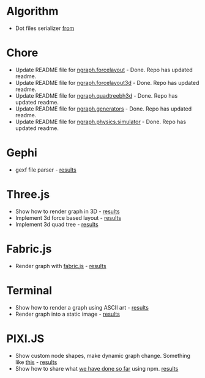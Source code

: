 # Algorithm
* Dot files serializer [from](https://github.com/anvaka/ngraph.fromdot)

# Chore
* Update README file for [ngraph.forcelayout](https://github.com/anvaka/ngraph.forcelayout) - Done. Repo has updated readme.
* Update README file for [ngraph.forcelayout3d](https://github.com/anvaka/ngraph.forcelayout3d) - Done. Repo has updated readme.
* Update README file for [ngraph.quadtreebh3d](https://github.com/anvaka/ngraph.quadtreebh3d) - Done. Repo has updated readme.
* Update README file for [ngraph.generators](https://github.com/anvaka/ngraph.generators) - Done. Repo has updated readme.
* Update README file for [ngraph.physics.simulator](https://github.com/anvaka/ngraph.physics.simulator) - Done. Repo has updated readme.


# Gephi
* gexf file parser - [results](https://github.com/anvaka/ngraph/tree/master/examples/storage/gephi)

# Three.js
* Show how to render graph in 3D - [results](https://github.com/anvaka/ngraph/tree/master/examples/three.js)
* Implement 3d force based layout - [results](https://github.com/anvaka/ngraph.forcelayout3d)
* Implement 3d quad tree - [results](https://github.com/anvaka/ngraph.forcelayout3d)


# Fabric.js
* Render graph with [fabric.js](https://github.com/kangax/fabric.js) - [results](https://github.com/anvaka/ngraph/tree/master/examples/fabric.js/Node%20and%20Browser)

# Terminal
* Show how to render a graph using ASCII art - [results](https://github.com/anvaka/ngraph/tree/master/examples/terminal/01%20-%20ASCII)
* Render graph into a static image - [results](https://github.com/anvaka/ngraph/tree/master/examples/fabric.js/Node%20and%20Browser)

# PIXI.JS
* Show custom node shapes, make dynamic graph change. Something like [this](http://www.webgl.com/2012/07/webgl-demo-dynamic-graph-test-vivagraph/) - [results](https://github.com/anvaka/ngraph/tree/master/examples/pixi.js/05%20-%20Dynamic)
* Show how to share what [we have done so far](https://github.com/anvaka/ngraph/tree/master/examples/pixi.js) using npm. [results](https://github.com/anvaka/ngraph/tree/master/examples/pixi.js/06%20-%20Packaging)
